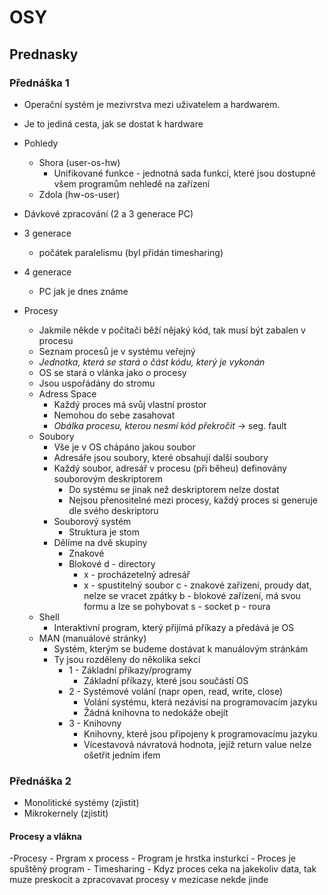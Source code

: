 # OSY
## Prednasky
### Přednáška 1
- Operační systém je mezivrstva mezi uživatelem a hardwarem.
- Je to jediná cesta, jak se dostat k hardware
- Pohledy
  - Shora (user-os-hw)
    - Unifikované funkce - jednotná sada funkcí, které jsou dostupné všem programům nehledě na zařízení
  - Zdola (hw-os-user)

- Dávkové zpracování (2 a 3 generace PC)
- 3 generace
  - počátek paralelismu (byl přidán timesharing)
- 4 generace
  - PC jak je dnes známe

- Procesy
  - Jakmile někde v počítači běží nějaký kód, tak musí být zabalen v procesu
  - Seznam procesů je v systému veřejný
  - *Jednotka, která se stará o část kódu, který je vykonán*
  - OS se stará o vlánka jako o procesy
  - Jsou uspořádány do stromu
  - Adress Space
    - Každý proces má svůj vlastní prostor
    - Nemohou do sebe zasahovat
    - *Obálka procesu, kterou nesmí kód překročit* -> seg. fault
  - Soubory
    - Vše je v OS chápáno jakou soubor
    - Adresáře jsou soubory, které obsahují další soubory
    - Každý soubor, adresář v procesu (při běheu) definovány souborovým deskriptorem
      - Do systému se jinak než deskriptorem nelze dostat
      - Nejsou přenositelné mezi procesy, každý proces si generuje dle svého deskriptoru
    - Souborový systém
      - Struktura je stom 
    - Dělíme na dvě skupiny
      - Znakové
      - Blokové
      d - directory
        - x - procházetelný adresář
        - x - spustitelný soubor
      c - znakové zařízení, proudy dat, nelze se vracet zpátky
      b - blokové zařízení, má svou formu a lze se pohybovat
      s - socket
      p - roura
  - Shell
    - Interaktivní program, který přijímá příkazy a předává je OS
  - MAN (manuálové stránky)
    - Systém, kterým se budeme dostávat k manuálovým stránkám
    - Ty jsou rozděleny do několika sekcí
      - 1 - Základní příkazy/programy
        - Základní příkazy, které jsou součástí OS
      - 2 - Systémové volání (napr open, read, write, close)
        - Volání systému, která nezávisí na programovacím jazyku
        - Žádná knihovna to nedokáže obejít
      - 3 - Knihovny
        - Knihovny, které jsou připojeny k programovacímu jazyku
        - Vícestavová návratová hodnota, jejíž return value nelze ošetřit jedním ifem

### Přednáška 2
- Monolitické systémy (zjistit)
- Mikrokernely (zjistit)
#### Procesy a vlákna
  -Procesy
    - Prgram x process
      - Program je hrstka insturkcí
      - Proces je spuštěný program
    - Timesharing
      - Kdyz proces ceka na jakekoliv data, tak muze preskocit a zpracovavat procesy v mezicase nekde jinde